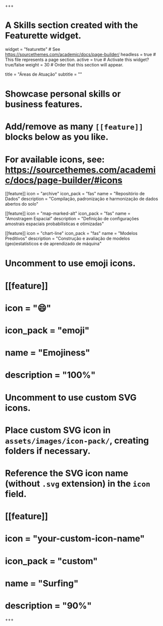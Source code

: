+++
# A Skills section created with the Featurette widget.
widget = "featurette"  # See https://sourcethemes.com/academic/docs/page-builder/
headless = true  # This file represents a page section.
active = true  # Activate this widget? true/false
weight = 30  # Order that this section will appear.

title = "Áreas de Atuação"
subtitle = ""

# Showcase personal skills or business features.
# 
# Add/remove as many `[[feature]]` blocks below as you like.
# 
# For available icons, see: https://sourcethemes.com/academic/docs/page-builder/#icons

[[feature]]
  icon = "archive"
  icon_pack = "fas"
  name = "Repositório de Dados"
  description = "Compilação, padronização e harmonização de dados abertos do solo"

[[feature]]
  icon = "map-marked-alt"
  icon_pack = "fas"
  name = "Amostragem Espacial"
  description = "Definição de configurações amostrais espaciais probabilísticas e otimizadas"
  
[[feature]]
  icon = "chart-line"
  icon_pack = "fas"
  name = "Modelos Preditivos"
  description = "Construção e avaliação de modelos (geo)estatísticos e de aprendizado de máquina"
  
# Uncomment to use emoji icons.
# [[feature]]
#  icon = ":smile:"
#  icon_pack = "emoji"
#  name = "Emojiness"
#  description = "100%"  

# Uncomment to use custom SVG icons.
# Place custom SVG icon in `assets/images/icon-pack/`, creating folders if necessary.
# Reference the SVG icon name (without `.svg` extension) in the `icon` field.
# [[feature]]
#  icon = "your-custom-icon-name"
#  icon_pack = "custom"
#  name = "Surfing"
#  description = "90%"

+++
